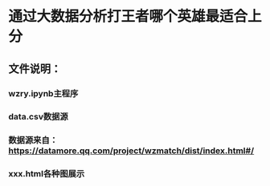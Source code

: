 # 通过大数据分析打王者哪个英雄最适合上分


## 文件说明：
### wzry.ipynb主程序
### data.csv数据源
### 数据源来自：https://datamore.qq.com/project/wzmatch/dist/index.html#/
### xxx.html各种图展示
